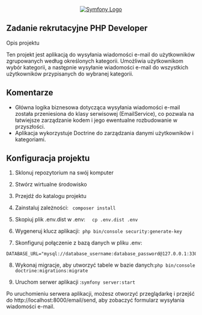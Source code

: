 
<p align="center" dir="auto"><a href="https://symfony.com" rel="nofollow">
    <img src="https://camo.githubusercontent.com/47b907183dfe5a33584df734e8a9bc304c3266b0b9c1e37b4c46b4b039601f5c/68747470733a2f2f73796d666f6e792e636f6d2f6c6f676f732f73796d666f6e795f64796e616d69635f30312e737667" alt="Symfony Logo" data-canonical-src="https://symfony.com/logos/symfony_dynamic_01.svg" style="max-width: 100%;">
</a></p>

## Zadanie rekrutacyjne PHP Developer

Opis projektu

Ten projekt jest aplikacją do wysyłania wiadomości e-mail do użytkowników zgrupowanych według określonych kategorii. Umożliwia użytkownikom wybór kategorii, a następnie wysyłanie wiadomości e-mail do wszystkich użytkowników przypisanych do wybranej kategorii.


## Komentarze

- Główna logika biznesowa dotycząca wysyłania wiadomości e-mail została przeniesiona do klasy serwisowej (EmailService), co pozwala na łatwiejsze zarządzanie kodem i jego ewentualne rozbudowanie w przyszłości.
- Aplikacja wykorzystuje Doctrine do zarządzania danymi użytkowników i kategoriami.


## Konfiguracja projektu

1. Sklonuj repozytorium na swój komputer

2. Stwórz wirtualne środowisko

3. Przejdź do katalogu projektu

4. Zainstaluj zależności:   `` composer install``

5. Skopiuj plik .env.dist w .env:  ``  cp .env.dist .env``

6. Wygeneruj klucz aplikacji:`` php bin/console security:generate-key``

7. Skonfiguruj połączenie z bazą danych w pliku .env:

``` 
DATABASE_URL="mysql://database_username:database_password@127.0.0.1:3306/database_name"

```

8. Wykonaj migracje, aby utworzyć tabele w bazie danych:``php bin/console doctrine:migrations:migrate``


9. Uruchom serwer aplikacji :``symfony server:start``


Po uruchomieniu serwera aplikacji, możesz otworzyć przeglądarkę i przejść do http://localhost:8000/email/send, aby zobaczyć formularz wysyłania wiadomości e-mail.

